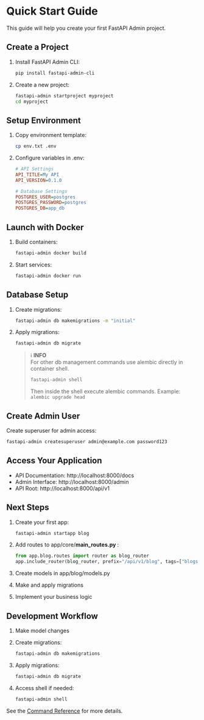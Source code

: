 # Quick Start Guide

This guide will help you create your first FastAPI Admin project.

## Create a Project

1. Install FastAPI Admin CLI:
   ```bash
   pip install fastapi-admin-cli
   ```

2. Create a new project:
   ```bash
   fastapi-admin startproject myproject
   cd myproject
   ```

## Setup Environment

1. Copy environment template:
   ```bash
   cp env.txt .env
   ```

2. Configure variables in .env:
   ```ini
   # API Settings
   API_TITLE=My API
   API_VERSION=0.1.0
   
   # Database Settings
   POSTGRES_USER=postgres
   POSTGRES_PASSWORD=postgres
   POSTGRES_DB=app_db
   ```

## Launch with Docker

1. Build containers:
   ```bash
   fastapi-admin docker build
   ```

2. Start services:
   ```bash
   fastapi-admin docker run
   ```

## Database Setup

1. Create migrations:
   ```bash
   fastapi-admin db makemigrations -m "initial"
   ```

2. Apply migrations:
   ```bash
   fastapi-admin db migrate
   ```
   > ℹ️ **INFO**  
   > For other db management commands use alembic directly in container shell.
   > ```bash
   > fastapi-admin shell
   > ```
   > Then inside the shell execute alembic commands. Example:  ```alembic upgrade head``` 

## Create Admin User

Create superuser for admin access:

```bash
fastapi-admin createsuperuser admin@example.com password123
```

## Access Your Application

- API Documentation: http://localhost:8000/docs
- Admin Interface: http://localhost:8000/admin
- API Root: http://localhost:8000/api/v1

## Next Steps

1. Create your first app:
   ```bash
   fastapi-admin startapp blog
   ```

2. Add routes to  app/core/<b>main_routes.py </b>:
   ```python
   from app.blog.routes import router as blog_router
   app.include_router(blog_router, prefix="/api/v1/blog", tags=["blogs"])
   ```

3. Create models in app/blog/models.py
4. Make and apply migrations
5. Implement your business logic

## Development Workflow

1. Make model changes
2. Create migrations:
   ```bash
   fastapi-admin db makemigrations
   ```

3. Apply migrations:
   ```bash
   fastapi-admin db migrate
   ```

4. Access shell if needed:
   ```bash
   fastapi-admin shell
   ```

See the [Command Reference](../reference/cli-commands.md) for more details.
